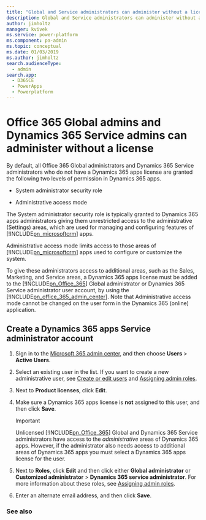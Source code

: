 ```yaml
---
title: "Global and Service administrators can administer without a license | MicrosoftDocs"
description: Global and Service administrators can administer without a license 
author: jimholtz
manager: kvivek
ms.service: power-platform
ms.component: pa-admin
ms.topic: conceptual
ms.date: 01/03/2019
ms.author: jimholtz
search.audienceType: 
  - admin
search.app: 
  - D365CE
  - PowerApps
  - Powerplatform
---
```

# Office 365 Global admins and Dynamics 365 Service admins can administer without a license

By default, all Office 365 Global administrators and Dynamics 365 Service administrators who do not have a Dynamics 365 apps license are granted the following two levels of permission in Dynamics 365 apps.  
  
-   System administrator security role  
  
-   Administrative access mode  
  
The System administrator security role is typically granted to Dynamics 365 apps administrators giving them unrestricted access to the administrative (Settings) areas, which are used for managing and configuring features of [!INCLUDE[pn_microsoftcrm](../includes/pn-dynamics-crm.md)] apps.  
  
Administrative access mode limits access to those areas of [!INCLUDE[pn_microsoftcrm](../includes/pn-dynamics-crm.md)] apps used to configure or customize the system.  
  
To give these administrators access to additional areas, such as the Sales, Marketing, and Service areas, a Dynamics 365 apps license must be added to the [!INCLUDE[pn_Office_365](../includes/pn-office-365.md)] Global administrator or Dynamics 365 Service administrator user account, by using the [!INCLUDE[pn_office_365_admin_center](../includes/pn-office-365-admin-center.md)]. Note that Administrative access mode cannot be changed on the user form in the Dynamics 365 (online) application.  
  
## Create a Dynamics 365 apps Service administrator account  
  
1. Sign in to the [Microsoft 365 admin center](https://admin.microsoft.com), and then choose **Users** > **Active Users**.  
  
2. Select an existing user in the list. If you want to create a new administrative user, see [Create or edit users](https://support.office.com/article/Create-or-edit-users-435ccec3-09dd-4587-9ebd-2f3cad6bc2bc) and [Assigning admin roles](https://support.office.com/article/Assign-admin-roles-in-Office-365-eac4d046-1afd-4f1a-85fc-8219c79e1504).  
  
3. Next to **Product licenses**, click **Edit**.  
  
4. Make sure a Dynamics 365 apps license is **not** assigned to this user, and then click **Save**.  
  
   > [!IMPORTANT]
   > Unlicensed [!INCLUDE[pn_Office_365](../includes/pn-office-365.md)] Global and Dynamics 365 Service administrators have access to the *administrative* areas of Dynamics 365 apps. However, if the administrator also needs access to additional areas of Dynamics 365 apps you must select a Dynamics 365 apps license for the user.  
  
5. Next to **Roles**, click **Edit** and then click either **Global administrator** or **Customized administrator** > **Dynamics 365 service administrator**. For more information about these roles, see [Assigning admin roles](https://support.office.com/article/Assign-admin-roles-in-Office-365-eac4d046-1afd-4f1a-85fc-8219c79e1504).  
  
6. Enter an alternate email address, and then click **Save**.  
  
### See also  

